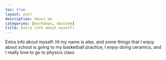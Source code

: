```yaml
---
toc: true
layout: post
description: About me
categories: [markdown, aboutme]
title: Extra info about myself!
---
```

Extra info about myself:
Hi my name is alex, and some things that I enjoy about school is going to my basketball practice, I enjoy doing ceramics, and I really love to go to physics class
